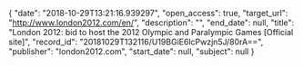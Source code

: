 {
  "date": "2018-10-29T13:21:16.939297", 
  "open_access": true, 
  "target_url": "http://www.london2012.com/en/", 
  "description": "", 
  "end_date": null, 
  "title": "London 2012: bid to host the 2012 Olympic and Paralympic Games [Official site]", 
  "record_id": "20181029T132116/U19BGiE6lcPwzjn5J/80rA==", 
  "publisher": "london2012.com", 
  "start_date": null, 
  "subject": null
}

